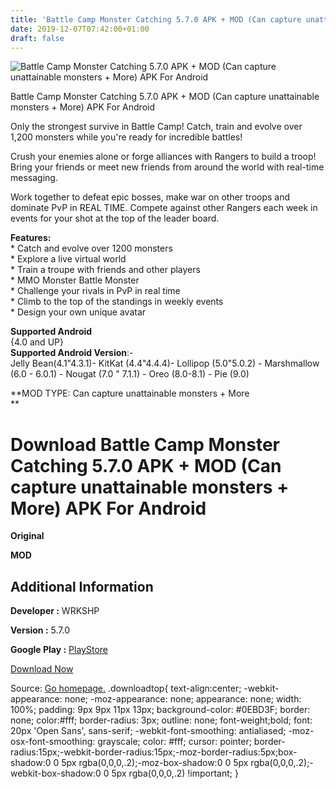 ```yaml
---
title: 'Battle Camp Monster Catching 5.7.0 APK + MOD (Can capture unattainable monsters + More) APK For Android'
date: 2019-12-07T07:42:00+01:00
draft: false
---
```


![Battle Camp Monster Catching 5.7.0 APK + MOD (Can capture unattainable monsters + More) APK For Android](https://apkhome.net/wp-content/themes/APK-Home-Latest-123/images/noapk.png "Battle Camp Monster Catching 5.7.0 APK + MOD (Can capture unattainable monsters + More) APK For Android")

  

Battle Camp Monster Catching 5.7.0 APK + MOD (Can capture unattainable monsters + More) APK For Android

Only the strongest survive in Battle Camp! Catch, train and evolve over 1,200 monsters while you're ready for incredible battles!

Crush your enemies alone or forge alliances with Rangers to build a troop! Bring your friends or meet new friends from around the world with real-time messaging.

Work together to defeat epic bosses, make war on other troops and dominate PvP in REAL TIME. Compete against other Rangers each week in events for your shot at the top of the leader board.

**Features:**  
\* Catch and evolve over 1200 monsters  
\* Explore a live virtual world  
\* Train a troupe with friends and other players  
\* MMO Monster Battle Monster  
\* Challenge your rivals in PvP in real time  
\* Climb to the top of the standings in weekly events  
\* Design your own unique avatar

**Supported Android**  
{4.0 and UP}  
**Supported Android Version**:-  
Jelly Bean(4.1"4.3.1)- KitKat (4.4"4.4.4)- Lollipop (5.0"5.0.2) - Marshmallow (6.0 - 6.0.1) - Nougat (7.0 " 7.1.1) - Oreo (8.0-8.1) - Pie (9.0)

**MOD TYPE: Can capture unattainable monsters + More  
**

Download Battle Camp Monster Catching 5.7.0 APK + MOD (Can capture unattainable monsters + More) APK For Android
================================================================================================================

**Original**

**MOD**

Additional Information
----------------------

**Developer :** WRKSHP

**Version :** 5.7.0

**Google Play :** [PlayStore](https://play.google.com/store/apps/details?id=com.pennypop.monsters.live)

  

[Download Now](https://store4app.co/post/battle-camp-monster-catching-5-7-0-apk-mod-can-capture-unattainable-monsters-more-apk-for-android_1575693767)

  
Source: [Go homepage.](https://store4app.co/post/battle-camp-monster-catching-5-7-0-apk-mod-can-capture-unattainable-monsters-more-apk-for-android_1575693767) .downloadtop{ text-align:center; -webkit-appearance: none; -moz-appearance: none; appearance: none; width: 100%; padding: 9px 9px 11px 13px; background-color: #0EBD3F; border: none; color:#fff; border-radius: 3px; outline: none; font-weight;bold; font: 20px 'Open Sans', sans-serif; -webkit-font-smoothing: antialiased; -moz-osx-font-smoothing: grayscale; color: #fff; cursor: pointer; border-radius:15px;-webkit-border-radius:15px;-moz-border-radius:5px;box-shadow:0 0 5px rgba(0,0,0,.2);-moz-box-shadow:0 0 5px rgba(0,0,0,.2);-webkit-box-shadow:0 0 5px rgba(0,0,0,.2) !important; }